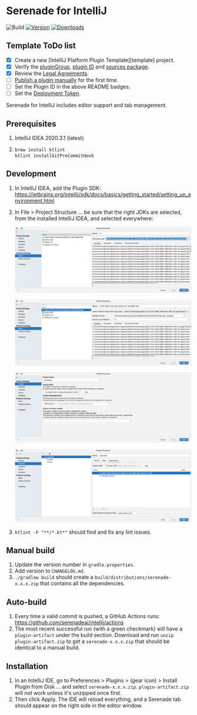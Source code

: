 # Serenade for IntelliJ

![Build](https://github.com/serenadeai/intellij/workflows/Build/badge.svg)
[![Version](https://img.shields.io/jetbrains/plugin/v/PLUGIN_ID.svg)](https://plugins.jetbrains.com/plugin/PLUGIN_ID)
[![Downloads](https://img.shields.io/jetbrains/plugin/d/PLUGIN_ID.svg)](https://plugins.jetbrains.com/plugin/PLUGIN_ID)

## Template ToDo list
- [x] Create a new [IntelliJ Platform Plugin Template][template] project.
- [x] Verify the [pluginGroup](/gradle.properties), [plugin ID](/src/main/resources/META-INF/plugin.xml) and [sources package](/src/main/kotlin).
- [x] Review the [Legal Agreements](https://plugins.jetbrains.com/docs/marketplace/legal-agreements.html).
- [ ] [Publish a plugin manually](https://www.jetbrains.org/intellij/sdk/docs/basics/getting_started/publishing_plugin.html) for the first time.
- [ ] Set the Plugin ID in the above README badges.
- [ ] Set the [Deployment Token](https://plugins.jetbrains.com/docs/marketplace/plugin-upload.html).

<!-- Plugin description -->
Serenade for IntelliJ includes editor support and tab management.
<!-- Plugin description end -->

## Prerequisites

1. IntelliJ IDEA 2020.3.1 (latest)
1. 
    ```
    brew install ktlint
    ktlint installGitPreCommitHook
    ```

## Development

1. In IntelliJ IDEA, add the Plugin SDK: https://jetbrains.org/intellij/sdk/docs/basics/getting_started/setting_up_environment.html
1. In File > Project Structure ... be sure that the right JDKs are selected, from the installed IntelliJ IDEA, and selected everywhere:

   ![](readme/sdk.png)

   ![](readme/sdk2.png)

   ![](readme/project.png)

   ![](readme/modules.png)

1. `ktlint -F "**/*.kt*"` should find and fix any lint issues.

## Manual build

1. Update the version number in `gradle.properties`.
1. Add version to `CHANGELOG.md`.
1. `./gradlew build` should create a `build/distributions/serenade-x.x.x.zip` that contains all the dependencies.

## Auto-build

1. Every time a valid commit is pushed, a GitHub Actions runs: https://github.com/serenadeai/intellij/actions
2. The most recent successful run (with a green checkmark) will have a `plugin-artifact` under the build section. Download and run `unzip plugin-artifact.zip` to get a `serenade-x.x.x.zip` that should be identical to a manual build.

## Installation

1. In an IntelliJ IDE, go to Preferences > Plugins > (gear icon) > Install Plugin from Disk ... and select `serenade-x.x.x.zip`. `plugin-artifact.zip` will _not_ work unless it's unzipped once first.
2. Then click Apply. The IDE will reload everything, and a Serenade tab should appear on the right side in the editor window.
